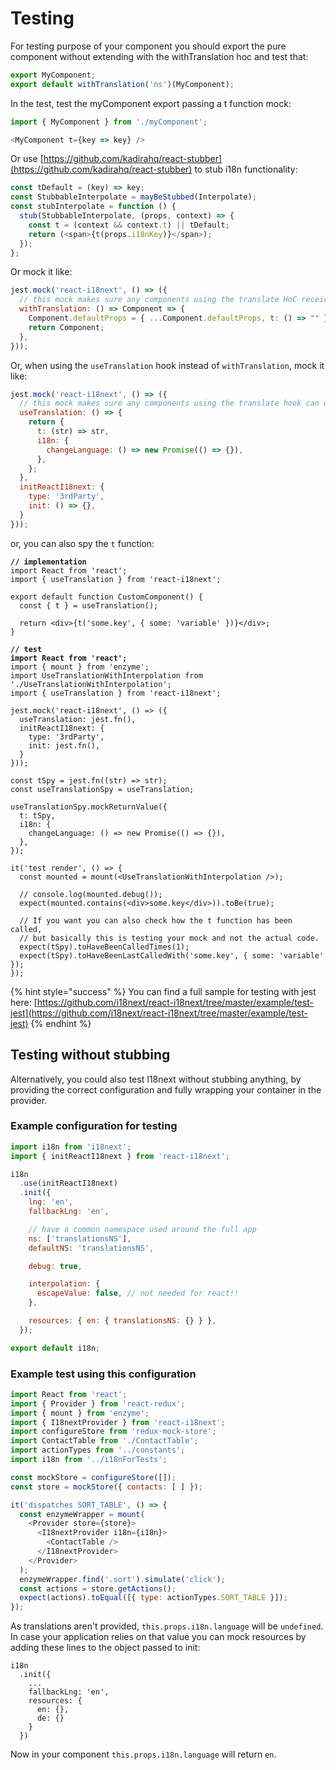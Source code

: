 # Testing

For testing purpose of your component you should export the pure component without extending with the withTranslation hoc and test that:

```javascript
export MyComponent;
export default withTranslation('ns')(MyComponent);
```

In the test, test the myComponent export passing a t function mock:

```javascript
import { MyComponent } from './myComponent';

<MyComponent t={key => key} />
```

Or use [https://github.com/kadirahq/react-stubber](https://github.com/kadirahq/react-stubber) to stub i18n functionality:

```javascript
const tDefault = (key) => key;
const StubbableInterpolate = mayBeStubbed(Interpolate);
const stubInterpolate = function () {
  stub(StubbableInterpolate, (props, context) => {
    const t = (context && context.t) || tDefault;
    return (<span>{t(props.i18nKey)}</span>);
  });
};
```

Or mock it like:

```javascript
jest.mock('react-i18next', () => ({
  // this mock makes sure any components using the translate HoC receive the t function as a prop
  withTranslation: () => Component => {
    Component.defaultProps = { ...Component.defaultProps, t: () => "" };
    return Component;
  },
}));
```

Or, when using the `useTranslation` hook instead of `withTranslation`, mock it like:

```javascript
jest.mock('react-i18next', () => ({
  // this mock makes sure any components using the translate hook can use it without a warning being shown
  useTranslation: () => {
    return {
      t: (str) => str,
      i18n: {
        changeLanguage: () => new Promise(() => {}),
      },
    };
  },
  initReactI18next: {
    type: '3rdParty',
    init: () => {},
  }
}));
```

or, you can also spy the `t` function:

<pre class="language-jsx"><code class="lang-jsx"><strong>// implementation
</strong>import React from 'react';
import { useTranslation } from 'react-i18next';

export default function CustomComponent() {
  const { t } = useTranslation();

  return &#x3C;div>{t('some.key', { some: 'variable' })}&#x3C;/div>;
}
<strong>
</strong><strong>// test
</strong><strong>import React from 'react';
</strong>import { mount } from 'enzyme';
import UseTranslationWithInterpolation from './UseTranslationWithInterpolation';
import { useTranslation } from 'react-i18next';

jest.mock('react-i18next', () => ({
  useTranslation: jest.fn(),
  initReactI18next: {
    type: '3rdParty',
    init: jest.fn(),
  }
}));

const tSpy = jest.fn((str) => str);
const useTranslationSpy = useTranslation;

useTranslationSpy.mockReturnValue({
  t: tSpy,
  i18n: {
    changeLanguage: () => new Promise(() => {}),
  },
});

it('test render', () => {
  const mounted = mount(&#x3C;UseTranslationWithInterpolation />);

  // console.log(mounted.debug());
  expect(mounted.contains(&#x3C;div>some.key&#x3C;/div>)).toBe(true);

  // If you want you can also check how the t function has been called,
  // but basically this is testing your mock and not the actual code.
  expect(tSpy).toHaveBeenCalledTimes(1);
  expect(tSpy).toHaveBeenLastCalledWith('some.key', { some: 'variable' });
});</code></pre>

{% hint style="success" %}
You can find a full sample for testing with jest here: [https://github.com/i18next/react-i18next/tree/master/example/test-jest](https://github.com/i18next/react-i18next/tree/master/example/test-jest)
{% endhint %}

## Testing without stubbing

Alternatively, you could also test I18next without stubbing anything, by providing the correct configuration and fully wrapping your container in the provider.

### Example configuration for testing

```javascript
import i18n from 'i18next';
import { initReactI18next } from 'react-i18next';

i18n
  .use(initReactI18next)
  .init({
    lng: 'en',
    fallbackLng: 'en',

    // have a common namespace used around the full app
    ns: ['translationsNS'],
    defaultNS: 'translationsNS',

    debug: true,

    interpolation: {
      escapeValue: false, // not needed for react!!
    },

    resources: { en: { translationsNS: {} } },
  });

export default i18n;
```

### Example test using this configuration

```javascript
import React from 'react';
import { Provider } from 'react-redux';
import { mount } from 'enzyme';
import { I18nextProvider } from 'react-i18next';
import configureStore from 'redux-mock-store';
import ContactTable from './ContactTable';
import actionTypes from '../constants';
import i18n from '../i18nForTests';

const mockStore = configureStore([]);
const store = mockStore({ contacts: [ ] });

it('dispatches SORT_TABLE', () => {
  const enzymeWrapper = mount(
    <Provider store={store}>
      <I18nextProvider i18n={i18n}>
        <ContactTable />
      </I18nextProvider>
    </Provider>
  );
  enzymeWrapper.find('.sort').simulate('click');
  const actions = store.getActions();
  expect(actions).toEqual([{ type: actionTypes.SORT_TABLE }]);
});
```

As translations aren't provided, `this.props.i18n.language` will be `undefined`. In case your application relies on that value you can mock resources by adding these lines to the object passed to init:

```
i18n
  .init({
    ...
    fallbackLng: 'en',
    resources: {
      en: {},
      de: {}
    }
  })
```

Now in your component `this.props.i18n.language` will return `en`.
